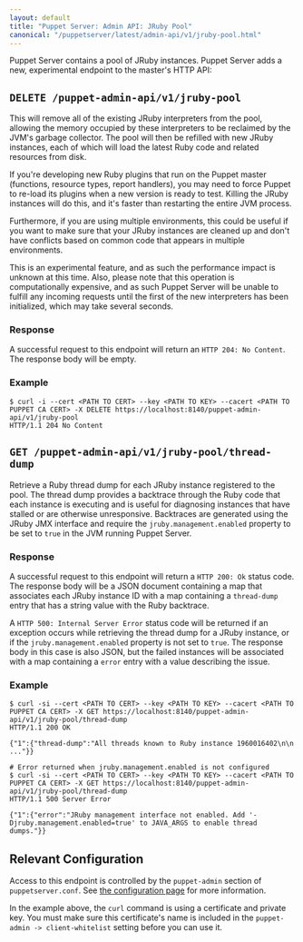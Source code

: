 ```yaml
---
layout: default
title: "Puppet Server: Admin API: JRuby Pool"
canonical: "/puppetserver/latest/admin-api/v1/jruby-pool.html"
---
```


Puppet Server contains a pool of JRuby instances.  Puppet Server adds a new, experimental
endpoint to the master's HTTP API:


## `DELETE /puppet-admin-api/v1/jruby-pool`

This will remove all of the existing JRuby interpreters from the pool, allowing the memory occupied
by these interpreters to be reclaimed by the JVM's garbage collector. The pool will then be refilled
with new JRuby instances, each of which will load the latest Ruby code and related resources from disk.

If you're developing new Ruby plugins that run on the Puppet master (functions, resource types, report handlers),
you may need to force Puppet to re-load its plugins when a new version is ready to test. Killing the JRuby instances
will do this, and it's faster than restarting the entire JVM process.

Furthermore, if you are using multiple environments, this could be useful if you want to make
sure that your JRuby instances are cleaned up and don't have conflicts based
on common code that appears in multiple environments.

This is an experimental feature, and as such the performance impact is unknown at this time. Also, please
note that this operation is computationally expensive, and as such Puppet Server will be unable to fulfill
any incoming requests until the first of the new interpreters has been initialized, which may take several
seconds.


### Response

A successful request to this endpoint will return an `HTTP 204: No Content`.
The response body will be empty.


### Example

~~~
$ curl -i --cert <PATH TO CERT> --key <PATH TO KEY> --cacert <PATH TO PUPPET CA CERT> -X DELETE https://localhost:8140/puppet-admin-api/v1/jruby-pool
HTTP/1.1 204 No Content
~~~


## `GET /puppet-admin-api/v1/jruby-pool/thread-dump`

Retrieve a Ruby thread dump for each JRuby instance registered to the pool.
The thread dump provides a backtrace through the Ruby code that each instance
is executing and is useful for diagnosing instances that have stalled or
are otherwise unresponsive. Backtraces are generated using the JRuby JMX
interface and require the `jruby.management.enabled` property to be set
to `true` in the JVM running Puppet Server.

### Response

A successful request to this endpoint will return a `HTTP 200: Ok` status
code. The response body will be a JSON document containing a map that
associates each JRuby instance ID with a map containing a `thread-dump`
entry that has a string value with the Ruby backtrace.

A `HTTP 500: Internal Server Error` status code will be returned if an
exception occurs while retrieving the thread dump for a JRuby instance,
or if the `jruby.management.enabled` property is not set to `true`.
The response body in this case is also JSON, but the failed instances
will be associated with a map containing a `error` entry with a value
describing the issue.

### Example

~~~
$ curl -si --cert <PATH TO CERT> --key <PATH TO KEY> --cacert <PATH TO PUPPET CA CERT> -X GET https://localhost:8140/puppet-admin-api/v1/jruby-pool/thread-dump
HTTP/1.1 200 OK

{"1":{"thread-dump":"All threads known to Ruby instance 1960016402\n\n ..."}}

# Error returned when jruby.management.enabled is not configured
$ curl -si --cert <PATH TO CERT> --key <PATH TO KEY> --cacert <PATH TO PUPPET CA CERT> -X GET https://localhost:8140/puppet-admin-api/v1/jruby-pool/thread-dump
HTTP/1.1 500 Server Error

{"1":{"error":"JRuby management interface not enabled. Add '-Djruby.management.enabled=true' to JAVA_ARGS to enable thread dumps."}}
~~~

## Relevant Configuration

Access to this endpoint is controlled by the `puppet-admin` section of `puppetserver.conf`. See
[the configuration page](../../configuration.markdown)
for more information.

In the example above, the `curl` command is using a certificate and private key. You must make sure this certificate's name is included in the `puppet-admin -> client-whitelist` setting before you can use it.
